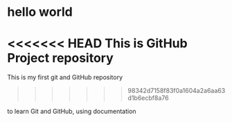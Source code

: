 # hello world

<<<<<<< HEAD
This is GitHub Project repository
=======
This is my first git and GitHub repository
>>>>>>> 98342d7158f83f0a1604a2a6aa63d1b6ecbf8a76

to learn Git and GitHub, using documentation
